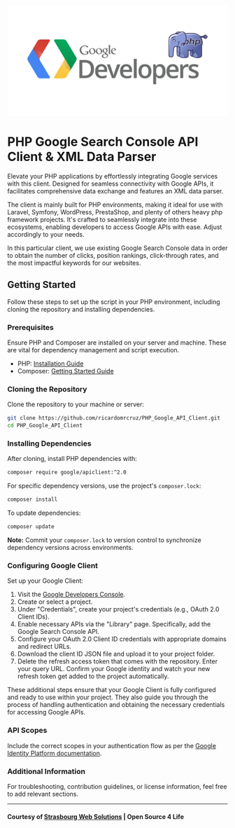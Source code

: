 ![googleclient_api_php.png](googleclient_api_php.png)

# PHP Google Search Console API Client & XML Data Parser

Elevate your PHP applications by effortlessly integrating Google services with this client. Designed for seamless connectivity with Google APIs, it facilitates comprehensive data exchange and features an XML data parser.

The client is mainly built for PHP environments, making it ideal for use with Laravel, Symfony, WordPress, PrestaShop, and plenty of others heavy php framework projects. It's crafted to seamlessly integrate into these ecosystems, enabling developers to access Google APIs with ease. Adjust accordingly to your needs. 

In this particular client, we use existing Google Search Console data in order to obtain the number of clicks, position rankings, click-through rates, and the most impactful keywords for our websites.

## Getting Started

Follow these steps to set up the script in your PHP environment, including cloning the repository and installing dependencies.

### Prerequisites

Ensure PHP and Composer are installed on your server and machine. These are vital for dependency management and script execution.

- PHP: [Installation Guide](https://www.php.net/manual/en/install.php)
- Composer: [Getting Started Guide](https://getcomposer.org/doc/00-intro.md)

### Cloning the Repository

Clone the repository to your machine or server:

```bash
git clone https://github.com/ricardomrcruz/PHP_Google_API_Client.git
cd PHP_Google_API_Client
```

### Installing Dependencies

After cloning, install PHP dependencies with:

```bash
composer require google/apiclient:^2.0
```

For specific dependency versions, use the project's `composer.lock`:

```bash
composer install
```

To update dependencies:

```bash
composer update
```

**Note:** Commit your `composer.lock` to version control to synchronize dependency versions across environments.

### Configuring Google Client

Set up your Google Client:

1. Visit the [Google Developers Console](https://console.developers.google.com/).
2. Create or select a project.
3. Under "Credentials", create your project's credentials (e.g., OAuth 2.0 Client IDs).
4. Enable necessary APIs via the "Library" page. Specifically, add the Google Search Console API.
5. Configure your OAuth 2.0 Client ID credentials with appropriate domains and redirect URLs.
6. Download the client ID JSON file and upload it to your project folder.
7. Delete the refresh access token that comes with the repository. Enter your query URL. Confirm your Google identity and watch your new refresh token get added to the project automatically.

These additional steps ensure that your Google Client is fully configured and ready to use within your project. They also guide you through the process of handling authentication and obtaining the necessary credentials for accessing Google APIs.

### API Scopes

Include the correct scopes in your authentication flow as per the [Google Identity Platform documentation](https://developers.google.com/identity/protocols/oauth2/scopes).

### Additional Information

For troubleshooting, contribution guidelines, or license information, feel free to add relevant sections.

---

#### Courtesy of [Strasbourg Web Solutions](https://strasbourgwebsolutions.fr) | Open Source 4 Life


